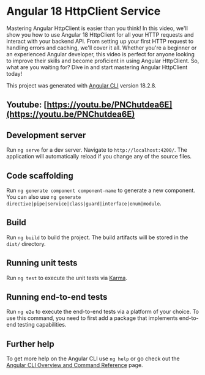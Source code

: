 <!--- angular 17,angular tutorial,angular httpclient,JavaScript,Angular best practices,services in angular,angular http service tutorial,Angular services,httpclient in angular,angular 18 tutorial,Angular features,angular http,httpclient,web development,frontend development,angular tutorial for beginners,angular 17 httpclient,angular 18 httpclient,angular rest api call,no provider for httpclient in angular 18,angular rest api example,http client angular --->

# Angular 18 HttpClient Service
Mastering Angular HttpClient is easier than you think! In this video, we'll show you how to use Angular 18 HttpClient for all your HTTP requests and interact with your backend API. From setting up your first HTTP request to handling errors and caching, we'll cover it all. Whether you're a beginner or an experienced Angular developer, this video is perfect for anyone looking to improve their skills and become proficient in using Angular HttpClient. So, what are you waiting for? Dive in and start mastering Angular HttpClient today!

This project was generated with [Angular CLI](https://github.com/angular/angular-cli) version 18.2.8.

## Youtube: [https://youtu.be/PNChutdea6E](https://youtu.be/PNChutdea6E)

## Development server

Run `ng serve` for a dev server. Navigate to `http://localhost:4200/`. The application will automatically reload if you change any of the source files.

## Code scaffolding

Run `ng generate component component-name` to generate a new component. You can also use `ng generate directive|pipe|service|class|guard|interface|enum|module`.

## Build

Run `ng build` to build the project. The build artifacts will be stored in the `dist/` directory.

## Running unit tests

Run `ng test` to execute the unit tests via [Karma](https://karma-runner.github.io).

## Running end-to-end tests

Run `ng e2e` to execute the end-to-end tests via a platform of your choice. To use this command, you need to first add a package that implements end-to-end testing capabilities.

## Further help

To get more help on the Angular CLI use `ng help` or go check out the [Angular CLI Overview and Command Reference](https://angular.dev/tools/cli) page.
